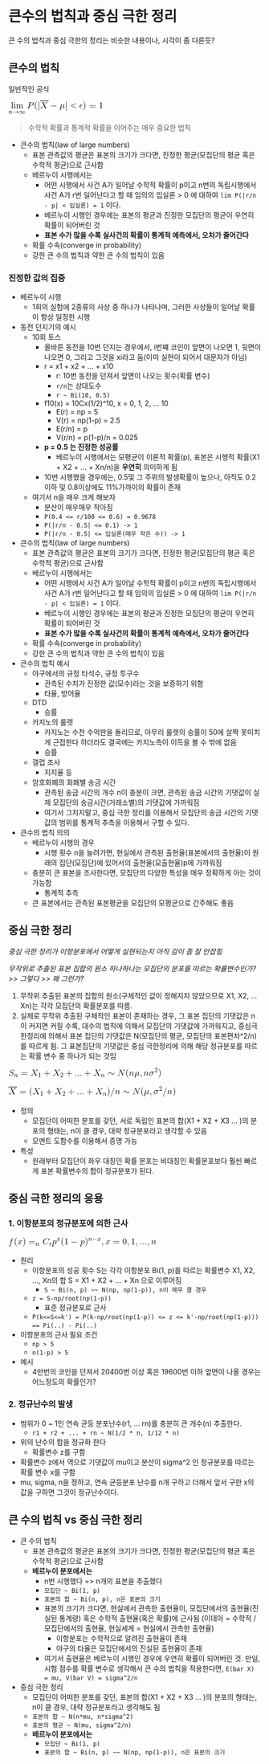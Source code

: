# 큰수의 법칙과 중심 극한 정리

큰 수의 법칙과 중심 극한의 정리는 비슷한 내용이나, 시각이 좀 다른듯?

## 큰수의 법칙

일반적인 공식

![](./images/ch7/LLN1.gif)

> 수학적 확률과 통계적 확률을 이어주는 매우 중요한 법칙

- 큰수의 법칙(law of large numbers)
  - 표본 관측값의 평균은 표본의 크기가 크다면, 진정한 평균(모집단의 평균 혹은 수학적 평균)으로 근사함
  - 베르누이 시행에서는
    - 어떤 시행에서 사건 A가 일어날 수학적 확률이 p이고 n번의 독립시행에서 사건 A가 r번 일어난다고 할 때 임의의 입실론 > 0 에 대하여 `lim P(|r/n - p| < 입실론) = 1` 이다.
    - 베르누이 시행인 경우에는 표본의 평균과 진정한 모집단의 평균이 우연히 확률이 되어버린 것
    - **표본 수가 많을 수록 실사건의 확률이 통계적 예측에서, 오차가 줄어간다**
  - 확률 수속(converge in probability)
  - 강한 큰 수의 법칙과 약한 큰 수의 법칙이 있음

### 진정한 값의 집중

- 베르누이 시행
  - 1회의 실험에 2종류의 사상 중 하나가 나타나며, 그러한 사상들이 일어날 확률이 항상 일정한 시행
- 동전 던지기의 예시
  - 10회 토스
    - 올바른 동전을 10번 던지는 경우에서, i번쨰 코인이 앞면이 나오면 1, 뒷면이 나오면 0, 그리고 그것을 xi라고 둠(이미 실현이 되어서 대문자가 아님)
    - r = x1 + x2 + ... + x10
      - r: 10번 동전을 던져서 앞면이 나오는 횟수(확률 변수)
      - `r/n`는 상대도수
      - `r ~ Bi(10, 0.5)`
    - f10(x) = 10Cx(1/2)^10, x = 0, 1, 2, ... 10
      - E(r) = np = 5
      - V(r) = np(1-p) = 2.5
      - E(r/n) = p
      - V(r/n) = p(1-p)/n = 0.025
    - **p = 0.5 는 진정한 성공률**
      - 베르누이 시행에서는 모평균이 이론적 확률(p), 표본은 시행적 확률(X1 + X2 + ... + Xn/n)을 **우연히** 의미하게 됨
    - 10번 시행했을 경우에는, 0.5및 그 주위의 발생확률이 높으나, 아직도 0.2이하 및 0.8이상에도 11%가까이의 확률이 존재
  - 여기서 n을 매우 크게 해보자
    - 분산이 매우매우 작아짐
    - `P(0.4 <= r/100 <= 0.6) = 0.9678`
    - `P(|r/n - 0.5| <= 0.1) -> 1`
    - `P(|r/n - 0.5| <= 입실론(매우 작은 수)) -> 1`
- 큰수의 법칙(law of large numbers)
  - 표본 관측값의 평균은 표본의 크기가 크다면, 진정한 평균(모집단의 평균 혹은 수학적 평균)으로 근사함
  - 베르누이 시행에서는
    - 어떤 시행에서 사건 A가 일어날 수학적 확률이 p이고 n번의 독립시행에서 사건 A가 r번 일어난다고 할 때 임의의 입실론 > 0 에 대하여 `lim P(|r/n - p| < 입실론) = 1` 이다.
    - 베르누이 시행인 경우에는 표본의 평균과 진정한 모집단의 평균이 우연히 확률이 되어버린 것
    - **표본 수가 많을 수록 실사건의 확률이 통계적 예측에서, 오차가 줄어간다**
  - 확률 수속(converge in probability)
  - 강한 큰 수의 법칙과 약한 큰 수의 법칙이 있음
- 큰수의 법칙 예시
  - 야구에서의 규정 타석수, 규정 투구수
    - 관측된 수치가 진정한 값(모수)라는 것을 보증하기 위함
    - 타율, 방어율
  - DTD
    - 승률
  - 카지노의 룰렛
    - 카지노는 수천 수억판을 돌리므로, 아무리 룰렛의 승률이 50에 살짝 못미치게 근접한다 하더라도 결국에는 카지노측이 이득을 볼 수 밖에 없음
    - 승률
  - 갤럽 조사
    - 지지율 등
  - 암호화폐의 화폐별 송금 시간
    - 관측된 송금 시간의 개수 n이 충분이 크면, 관측된 송금 시간의 기댓값이 실제 모집단의 송금시간(거래소별)의 기댓값에 가까워짐
    - 여기서 그치지말고, 중심 극한 정리를 이용해서 모집단의 송금 시간의 기댓값의 범위를 통계적 추측을 이용해서 구할 수 있다.
- 큰수의 법칙 의의
  - 베르누이 시행의 경우
    - 시행 횟수 n을 늘려가면, 현실에서 관측된 출현율(표본에서의 출현율)이 원래의 집단(모집단)에 있어서의 출현율(모출현율)p에 가까워짐
  - 충분히 큰 표본을 조사한다면, 모집단의 다양한 특성을 매우 정확하게 아는 것이 가능함
    - 통계적 추측
  - 큰 표본에서는 관측된 표본평균을 모집단의 모평균으로 간주해도 좋음

## 중심 극한 정리

*중심 극한 정리가 이항분포에서 어떻게 실현되는지 아직 감이 좀 잘 안잡힘*

*무작위로 추출된 표본 집합의 원소 하나하나는 모집단의 분포를 따르는 확률변수인가? >> 그렇다 >> 왜 그런가?*

1. 무작위 추출된 표본의 집합의 원소(구체적인 값이 정해지지 않았으므로 X1, X2, ... Xn)는 각각 모집단의 확률분포를 따름.
2. 실제로 무작위 추출된 구체적인 표본이 존재하는 경우, 그 표본 집단의 기댓값은 n이 커지면 커질 수록, 대수의 법칙에 의해서 모집단의 기댓값에 가까워지고, 중심극한정리에 의해서 표본 집단의 기댓값은 N(모집단의 평균, 모집단의 표본편차^2/n)를 따르게 됨. 그 표본집단의 기댓값은 중심 극한정리에 의해 해당 정규분포를 따르는 확률 변수 중 하나가 되는 것임

![](./images/ch7/LCT1.gif)

![](./images/ch7/LCT2.gif)

- 정의
  - 모집단이 어떠한 분포를 갖던, 서로 독립인 표본의 합(X1 + X2 + X3 ... )의 분포의 형태는, n이 클 경우, 대략 정규분포라고 생각할 수 있음
  - 모멘트 도함수를 이용해서 증명 가능
- 특성
  - 원래부터 모집단이 좌우 대칭인 확률 분포는 비대칭인 확률분포보다 훨씬 빠르게 표본 확률변수의 합이 정규분포가 된다.

## 중심 극한 정리의 응용

### 1. 이항분포의 정규분포에 의한 근사

![](./images/ch7/LCT_application1.gif)

- 원리
  - 이항분포의 성공 횟수 S는 각각 이항분포 Bi(1, p)를 따르는 확률변수 X1, X2, ..., Xn의 합 S = X1 + X2 + ... + Xn 으로 이루어짐
    - `S ~ Bi(n, p) ~~ N(np, np(1-p)), n이 매우 클 경우`
  - `z = S-np/root(np(1-p))`
    - 표준 정규분포로 근사
  - `P(k<=S<=k') = P(k-np/root(np(1-p)) <= z <= k'-np/root(np(1-p))) == Pi(..) - Pi(..)`
- 이항분포의 근사 필요 조건
  - `np > 5`
  - `n(1-p) > 5`
- 예시
  - 4만번의 코인을 던져서 20400번 이상 혹은 19600번 이하 앞면이 나올 경우는 어느정도의 확률인가?

### 2. 정규난수의 발생

- 범위가 0 ~ 1인 연속 균등 분포난수(r1, ... rn)를 충분히 큰 개수(n) 추출한다.
  - `r1 + r2 + ... + rn ~ N(1/2 * n, 1/12 * n)`
- 위의 난수의 합을 정규화 한다
  - 확률변수 z를 구함
- 확률변수 z에서 역으로 기댓값이 mu이고 분산이 sigma^2 인 정규분포를 따르는 확률 변수 x를 구함
- mu, sigma, n을 정하고, 연속 균등분포 난수를 n개 구하고 더해서 앞서 구한 x의 값을 구하면 그것이 정규난수이다.

## 큰 수의 법칙 vs 중심 극한 정리

- 큰 수의 법칙
  - 표본 관측값의 평균은 표본의 크기가 크다면, 진정한 평균(모집단의 평균 혹은 수학적 평균)으로 근사함
  - **베르누이 분포에서는**
    - n번 시행했다 => n개의 표본을 추출했다
    - `모집단 ~ Bi(1, p)`
    - `표본의 합 ~ Bi(n, p), n은 표본의 크기`
    - 표본의 크기가 크다면, 현실에서 관측한 출현율이, 모집단에서의 출현율(진실된 통계량) 혹은 수학적 출현율(혹은 확률)에 근사됨 (이데아 = 수학적 / 모집단에서의 출현율, 현실세계 = 현실에서 관측한 출현율)
      - 이항분포는 수학적으로 알려진 출현율이 존재
      - 야구의 타율은 모집단에서의 진실된 출현율이 존재
    - 여기서 출현율은 베르누이 시행인 경우에 우연히 확률이 되어버린 것. 만일, 시험 점수를 확률 변수로 생각해서 큰 수의 법칙을 적용한다면, `E(bar X) = mu, V(bar V) = sigma^2/n`
- 중심 극한 정리
  - 모집단이 어떠한 분포를 갖던, 표본의 합(X1 + X2 + X3 ... )의 분포의 형태는, n이 클 경우, 대략 정규분포라고 생각해도 됨
  - `표본의 합 ~ N(n*mu, n*sigma^2)`
  - `표본의 평균 ~ N(mu, sigma^2/n)`
  - **베르누이 분포에서는**
    - `모집단 ~ Bi(1, p)`
    - `표본의 합 ~ Bi(n, p) ~~ N(np, np(1-p)), n은 표본의 크기`
